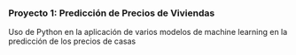 ### Proyecto 1: Predicción de Precios de Viviendas
Uso de Python en la aplicación de varios modelos de machine learning en la predicción de los precios de casas
